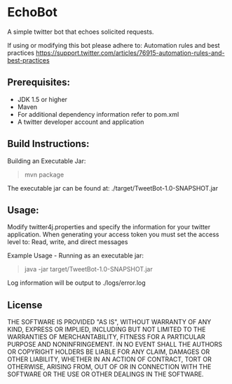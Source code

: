 EchoBot
=======

A simple twitter bot that echoes solicited requests.

If using or modifying this bot please adhere to: Automation rules and best practices
https://support.twitter.com/articles/76915-automation-rules-and-best-practices

Prerequisites:
-------------------------

* JDK 1.5 or higher
* Maven
* For additional dependency information refer to pom.xml
* A twitter developer account and application

Build Instructions:
-------------------------

Building an Executable Jar:
> mvn package

The executable jar can be found at: ./target/TweetBot-1.0-SNAPSHOT.jar

Usage:
-------------------------

Modify twitter4j.properties and specify the information for your twitter application.
When generating your access token you must set the access level to: Read, write, and direct messages 

Example Usage - Running as an executable jar:

> java -jar target/TweetBot-1.0-SNAPSHOT.jar

Log information will be output to ./logs/error.log


License
-------------------------
THE SOFTWARE IS PROVIDED "AS IS", WITHOUT WARRANTY OF ANY KIND, EXPRESS OR IMPLIED, INCLUDING BUT NOT LIMITED TO THE WARRANTIES OF MERCHANTABILITY, FITNESS FOR A PARTICULAR PURPOSE AND NONINFRINGEMENT. IN NO EVENT SHALL THE AUTHORS OR COPYRIGHT HOLDERS BE LIABLE FOR ANY CLAIM, DAMAGES OR OTHER LIABILITY, WHETHER IN AN ACTION OF CONTRACT, TORT OR OTHERWISE, ARISING FROM, OUT OF OR IN CONNECTION WITH THE SOFTWARE OR THE USE OR OTHER DEALINGS IN THE SOFTWARE.
